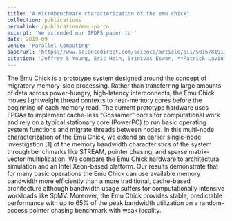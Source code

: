 ```yaml
---
title: "A microbenchmark characterization of the emu chick"
collection: publications
permalink: /publication/emu-parco
excerpt: 'We extended our IPDPS paper to '
date: 2019-09
venue: 'Parallel Computing'
paperurl: 'https://www.sciencedirect.com/science/article/pii/S0167819118302503'
citation: 'Jeffrey S Young, Eric Hein, Srinivas Eswar, **Patrick Lavin**, Jiajia Li, Jason Riedy, Richard Vuduc, Tom Conte. (2019). &quot;An initial characterization of the Emu Chick.&quot; <i>Parallel Computing</i>.'
---
```

The Emu Chick is a prototype system designed around the concept of migratory memory-side processing. Rather than transferring large amounts of data across power-hungry, high-latency interconnects, the Emu Chick moves lightweight thread contexts to near-memory cores before the beginning of each memory read. The current prototype hardware uses FPGAs to implement cache-less “Gossamer” cores for computational work and rely on a typical stationary core (PowerPC) to run basic operating system functions and migrate threads between nodes. In this multi-node characterization of the Emu Chick, we extend an earlier single-node investigation [1] of the memory bandwidth characteristics of the system through benchmarks like STREAM, pointer chasing, and sparse matrix-vector multiplication. We compare the Emu Chick hardware to architectural simulation and an Intel Xeon-based platform. Our results demonstrate that for many basic operations the Emu Chick can use available memory bandwidth more efficiently than a more traditional, cache-based architecture although bandwidth usage suffers for computationally intensive workloads like SpMV. Moreover, the Emu Chick provides stable, predictable performance with up to 65% of the peak bandwidth utilization on a random-access pointer chasing benchmark with weak locality.

